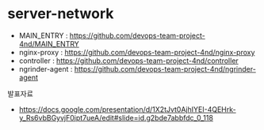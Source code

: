 # server-network


- MAIN_ENTRY : https://github.com/devops-team-project-4nd/MAIN_ENTRY
- nginx-proxy : https://github.com/devops-team-project-4nd/nginx-proxy
- controller : https://github.com/devops-team-project-4nd/controller
- ngrinder-agent : https://github.com/devops-team-project-4nd/ngrinder-agent

발표자료
- https://docs.google.com/presentation/d/1X2tJvt0AjhIYEI-4QEHrk-y_Rs6vbBGyvjF0ipt7ueA/edit#slide=id.g2bde7abbfdc_0_118
